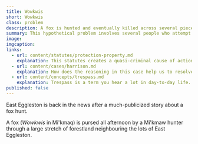 ```yaml
---
title: Wowkwis 
short: Wowkwis
class: problem
description: A fox is hunted and eventually killed across several pieces of land.
summary: This hypothetical problem involves several people who attempt to hunt and kill a fox (wowkwis, in Mi'kmaq). 
image: 
imgcaption: 
links:
  - url: content/statutes/protection-property.md
    explanation: This statutes creates a quasi-criminal cause of action in trespass.
  - url: content/cases/harrison.md
    explanation: How does the reasoning in this case help us to resolve the question of whether the East Eggleston protestors should be convicted of trespass or not? 
  - url: content/concepts/trespass.md
    explanation: Trespass is a term you hear a lot in day-to-day life. What does it mean from a legal perspective?
published: false
---
```


East Eggleston is back in the news after a much-publicized story about a fox hunt.

A fox (*Wowkwis* in Mi'kmaq) is pursed all afternoon by a Mi'kmaw hunter through a large stretch of forestland neighbouring the lots of East Eggleston.  